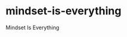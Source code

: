# mindset-is-everything
Mindset Is Everything
<!DOCTYPE html>  
<title>Conquering Unhealthy Mindsets for Real Estate Success for Real Estate Success  | Keion D Edwards MBA</title>
<meta name="description" content="Looking for a data-driven Search Marketer who specializes in the Mindset SEO for Real Estate Education market? Learn more about my SEO, PPC, &amp; Paid Social services."/>
<link rel="canonical" href="https://keiondedwards.com/" /> 
<html>
<head><meta http-equiv="Content-Type" content="text/html; charset=us-ascii">
<title>Conquering Unhealthy Mindsets for Real Estate Success for Real Estate Success eBook</title>
<meta name="description" content="" /><script type="text/javascript" src="https://ajax.googleapis.com/ajax/libs/jquery/1.6.4/jquery.min.js"></script><!--[if lt IE 9]><script src="http://html5shiv.googlecode.com/svn/trunk/html5.js"></script><![endif]--><script type="text/javascript" src="include/js/prettify.js"></script><script type="text/javascript" src="include/js/kickstart.js"></script>
<link href="include/css/kickstart.css" media="all" rel="stylesheet" type="text/css" />
<link href="style.css" media="all" rel="stylesheet" type="text/css" /><script type="text/javascript" charset="utf-8">
$(document).ready(function() {
 $('#video iframe').attr('style', 'width: 701px; padding-top: 4px; padding-left: 4px; height:  291px; ');
 $('#video embed').attr('style', 'width: 701px; padding-top: 4px; padding-left: 4px; height:  291px; ');
 $('#video object').attr('style', 'width: 701px; padding-top: 4px; padding-left: 4px; height:  291px; ');
 $('#video img').attr('style', 'width: 701px; padding-top: 4px; padding-left: 4px; height:  291px; ');
});
</script>
</head>
<body>
<p></p>
